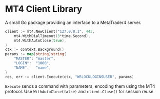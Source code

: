 # MT4 Client Library

A small Go package providing an interface to a MetaTrader4 server.

```go
client := mt4.NewClient("127.0.0.1", 443,
    mt4.WithDialTimeout(3*time.Second),
    mt4.WithAutoClose(true),
)
ctx := context.Background()
params := map[string]string{
    "MASTER": "master",
    "LOGIN":  "1000",
    "NAME":   "name",
}
res, err := client.Execute(ctx, "WBLOCKLOGINSUSER", params)
```

`Execute` sends a command with parameters, encoding them using the MT4 protocol.
Use `WithAutoClose(false)` and `client.Close()` for session reuse.
